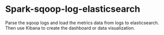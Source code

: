 # Spark-sqoop-log-elasticsearch
Parse the sqoop logs and load the metrics data from logs to elasticsearch. Then use Kibana to create the dashboard or data visualization.
